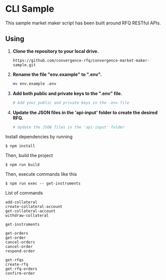 # CLI Sample

This sample market maker script has been built around RFQ RESTful APIs.

## Using

1. **Clone the repository to your local drive.**

   ```
   https://github.com/convergence-rfq/convergence-market-maker-sample.git
   ```

2. **Rename the file "env.example" to ".env".**

   ```bash
   mv env.example .env
   ```

3. **Add both public and private keys to the ".env" file.**

   ```bash
   # Add your public and private keys in the .env file
   ```

4. **Update the JSON files in the 'api-input' folder to create the desired RFQ.**

   ```bash
   # Update the JSON files in the 'api-input' folder
   ```

Install dependencies by running

```
$ npm install
```

Then, build the project

```
$ npm run build
```

Then, execute commands like this

```
$ npm run exec -- get-instruments
```

List of commands

```
add-collateral
create-collateral-account
get-collateral-account
withdraw-collateral

get-instruments

get-orders
get-order
cancel-orders
cancel-order
respond-order

get-rfqs
create-rfq
get-rfq-orders
confirm-order
```

